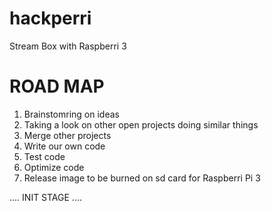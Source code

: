 # hackperri

Stream Box with Raspberri 3

# ROAD MAP

  1. Brainstomring on ideas
  2. Taking a look on other open projects doing similar things
  3. Merge other projects
  4. Write our own code
  5. Test code
  6. Optimize code
  7. Release image to be burned on sd card for Raspberri Pi 3
  
  .... INIT STAGE ....
